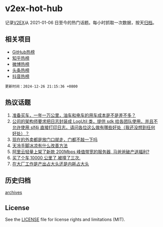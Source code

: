 # v2ex-hot-hub

 记录[V2EX](https://www.v2ex.com/)从 2021-01-06 日至今的热门话题。每小时抓取一次数据，按天[归档](archives)。
 
 ## 相关项目

- [GitHub热榜](https://github.com/snaildev/github-hot-hub)
- [知乎热榜](https://github.com/snaildev/zhihu-hot-hub)
- [微博热榜](https://github.com/snaildev/weibo-hot-hub)
- [头条热榜](https://github.com/snaildev/toutiao-hot-hub)
- [抖音热榜](https://github.com/snaildev/douyin-hot-hub)


 `更新时间：2024-12-26 21:15:36 +0800`

## 热议话题

1. [准备买车，一年一万公里，油车和电车的用车成本是不是差不多？](https://www.v2ex.com/t/1100341)
1. [公司的架构师要求把日志封装成 LogUtil 类，提供 sdk 给各团队使用，并且不允许使用 slf4j 直接打印日志，请问各位这么做有哪些好处（我还没想到任何好处）？](https://www.v2ex.com/t/1100354)
1. [现在的外卖都是放门口就走，门都不敲一下吗](https://www.v2ex.com/t/1100344)
1. [天冷手脚冰凉有什么改善方法](https://www.v2ex.com/t/1100389)
1. [阿里云轻量上架了新款 200Mbps 峰值带宽的服务器, 马爸爸破产送福利?](https://www.v2ex.com/t/1100427)
1. [买了个车,10000 公里了,被撞了三次.](https://www.v2ex.com/t/1100391)
1. [在大厂工作是产出占大头还是内耗占大头](https://www.v2ex.com/t/1100374)

## 历史归档

[archives](archives)

## License

See the [LICENSE](LICENSE) file for license rights and limitations (MIT).
